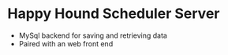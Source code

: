 # Happy Hound Scheduler Server 

- MySql backend for saving and retrieving data
- Paired with an web front end
